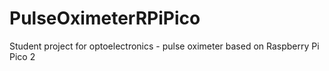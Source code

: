 # PulseOximeterRPiPico
Student project for optoelectronics - pulse oximeter based on Raspberry Pi Pico 2
